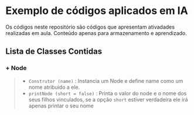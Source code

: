 # Exemplo de códigos aplicados em IA

Os códigos neste repositório são códigos que apresentam ativadades realizadas em aula.
Conteúdo apenas para armazenamento e aprendizado.

## Lista de Classes Contidas
### + Node
> - `Construtor (name)` : Instancia um Node e define name como um nome atribuido a ele.
> - `printNode (short = false)` : Printa o valor do node e o nome dos seus filhos vinculados, se a opção `short` estiver verdadeira ele irá apenas printar o seu nome
